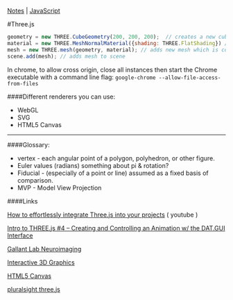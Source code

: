 [Notes](../notes.md) | [JavaScript](javascript.md)

#Three.js

```javascript
geometry = new THREE.CubeGeometry(200, 200, 200);  // creates a new cube geometry w some parameters
material = new THREE.MeshNormalMaterial({shading: THREE.FlatShading}) // creates new material which wraps around geometry
mesh = new THREE.mesh(geometry, material); // adds new mesh which is combination of prev 2 lines ( geometry & material )
scene.add(mesh); // adds mesh to scene
```

In chrome, to allow cross origin,
close all instances then start the Chrome executable with a command line flag: `google-chrome --allow-file-access-from-files`

####Different renderers you can use:
- WebGL
- SVG
- HTML5 Canvas

________

####Glossary:

- vertex - each angular point of a polygon, polyhedron, or other figure.
- Euler values (radians) something about pi & rotation?
- Fiducial - (especially of a point or line) assumed as a fixed basis of comparison.
- MVP - Model View Projection

####Links

[How to effortlessly integrate Three.js into your projects]( http://bit.ly/25RlmE4) ( youtube )

[Intro to THREE.js #4 – Creating and Controlling an Animation w/ the DAT.GUI Interface](bit.ly/1VpsO23)

[Gallant Lab Neuroimaging](http://gallantlab.org/semanticmovies/)

[Interactive 3D Graphics](https://www.udacity.com/course/interactive-3d-graphics--cs291)

[HTML5 Canvas](https://www.udacity.com/course/html5-canvas--ud292)

[pluralsight three.js](https://www.pluralsight.com/courses/webgl-threejs-fundamentals)
